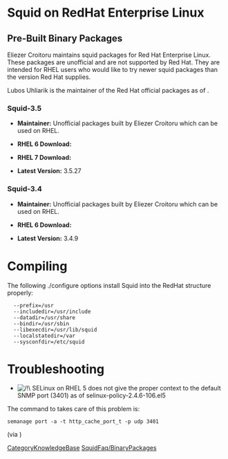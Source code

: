 # Squid on RedHat Enterprise Linux

## Pre-Built Binary Packages

Eliezer Croitoru maintains squid packages for Red Hat Enterprise Linux.
These packages are unofficial and are not supported by Red Hat. They are
intended for RHEL users who would like to try newer squid packages than
the version Red Hat supplies.

Lubos Uhliarik is the maintainer of the Red Hat official packages as of
.

### Squid-3.5

  - **Maintainer:** Unofficial packages built by Eliezer Croitoru which
    can be used on RHEL.

  - **RHEL 6 Download:** [](http://www1.ngtech.co.il/repo/centos/6/)

  - **RHEL 7 Download:** [](http://www1.ngtech.co.il/repo/rhel/7/)

  - **Latest Version:** 3.5.27

### Squid-3.4

  - **Maintainer:** Unofficial packages built by Eliezer Croitoru which
    can be used on RHEL.

  - **RHEL 6 Download:** [](http://www1.ngtech.co.il/repo/centos/)

  - **Latest Version:** 3.4.9

# Compiling

The following ./configure options install Squid into the RedHat
structure properly:

``` 
  --prefix=/usr
  --includedir=/usr/include
  --datadir=/usr/share
  --bindir=/usr/sbin
  --libexecdir=/usr/lib/squid
  --localstatedir=/var
  --sysconfdir=/etc/squid
```

# Troubleshooting

  - ![/\!\\](https://wiki.squid-cache.org/wiki/squidtheme/img/alert.png)
    SELinux on RHEL 5 does not give the proper context to the default
    SNMP port (3401) as of selinux-policy-2.4.6-106.el5

The command to takes care of this problem is:

    semanage port -a -t http_cache_port_t -p udp 3401

(via [](http://tanso.net/selinux/squid/))

[CategoryKnowledgeBase](/CategoryKnowledgeBase)
[SquidFaq/BinaryPackages](/SquidFaq/BinaryPackages)
